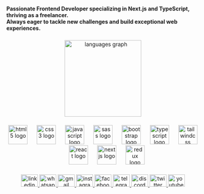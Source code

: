 <h4 align="left">Passionate Frontend Developer specializing in Next.js and TypeScript, thriving as a freelancer.<br>Always eager to tackle new challenges and build exceptional web experiences.</h4>

###

<div align="center">
  <img src="https://github-readme-stats.vercel.app/api/top-langs?username=moostafadev&locale=en&hide_title=false&layout=compact&card_width=320&langs_count=6&theme=dark&hide_border=true&order=2" height="200" alt="languages graph"  />
</div>

###

<div align="center">
  <img src="https://cdn.jsdelivr.net/gh/devicons/devicon/icons/html5/html5-plain.svg" height="50" alt="html5 logo"  />
  <img width="16" />
  <img src="https://cdn.simpleicons.org/css3/1572B6" height="50" alt="css3 logo"  />
  <img width="16" />
  <img src="https://cdn.simpleicons.org/javascript/F7DF1E" height="50" alt="javascript logo"  />
  <img width="16" />
  <img src="https://cdn.simpleicons.org/sass/CC6699" height="50" alt="sass logo"  />
  <img width="16" />
  <img src="https://cdn.simpleicons.org/bootstrap/7952B3" height="50" alt="bootstrap logo"  />
  <img width="16" />
  <img src="https://cdn.simpleicons.org/typescript/3178C6" height="50" alt="typescript logo"  />
  <img width="16" />
  <img src="https://cdn.simpleicons.org/tailwindcss/06B6D4" height="50" alt="tailwindcss logo"  />
  <img width="16" />
  <img src="https://cdn.simpleicons.org/react/61DAFB" height="50" alt="react logo"  />
  <img width="16" />
  <img src="https://cdn.jsdelivr.net/gh/devicons/devicon/icons/nextjs/nextjs-original.svg" height="50" alt="nextjs logo"  />
  <img width="16" />
  <img src="https://cdn.simpleicons.org/redux/764ABC" height="50" alt="redux logo"  />
</div>

###

<div align="center">
  <a href="https://www.linkedin.com/in/mostafa-ahmed-1089132b4" target="_blank">
    <img src="https://raw.githubusercontent.com/maurodesouza/profile-readme-generator/master/src/assets/icons/social/linkedin/default.svg" width="44" height="32" alt="linkedin logo"  />
  </a>
  <a href="https://api.whatsapp.com/send?phone=201040991782" target="_blank">
    <img src="https://raw.githubusercontent.com/maurodesouza/profile-readme-generator/master/src/assets/icons/social/whatsapp/default.svg" width="44" height="32" alt="whatsapp logo"  />
  </a>
  <a href="moostafa.dev@gmail.com" target="_blank">
    <img src="https://raw.githubusercontent.com/maurodesouza/profile-readme-generator/master/src/assets/icons/social/gmail/default.svg" width="44" height="32" alt="gmail logo"  />
  </a>
  <a href="https://www.instagram.com/mostafa_dev_" target="_blank">
    <img src="https://raw.githubusercontent.com/maurodesouza/profile-readme-generator/master/src/assets/icons/social/instagram/default.svg" width="44" height="32" alt="instagram logo"  />
  </a>
  <a href="https://www.facebook.com/profile.php?id=100015156155072" target="_blank">
    <img src="https://raw.githubusercontent.com/maurodesouza/profile-readme-generator/master/src/assets/icons/social/facebook/default.svg" width="44" height="32" alt="facebook logo"  />
  </a>
  <a href="t.me/mostafadav" target="_blank">
    <img src="https://raw.githubusercontent.com/maurodesouza/profile-readme-generator/master/src/assets/icons/social/telegram/default.svg" width="44" height="32" alt="telegram logo"  />
  </a>
  <a href="moostafadev" target="_blank">
    <img src="https://raw.githubusercontent.com/maurodesouza/profile-readme-generator/master/src/assets/icons/social/discord/default.svg" width="44" height="32" alt="discord logo"  />
  </a>
  <a href="https://x.com/Mostafa56069655" target="_blank">
    <img src="https://raw.githubusercontent.com/maurodesouza/profile-readme-generator/master/src/assets/icons/social/twitter/default.svg" width="44" height="32" alt="twitter logo"  />
  </a>
  <a href="https://www.youtube.com/@mostafa_dev" target="_blank">
    <img src="https://raw.githubusercontent.com/maurodesouza/profile-readme-generator/master/src/assets/icons/social/youtube/default.svg" width="44" height="32" alt="youtube logo"  />
  </a>
</div>

###
